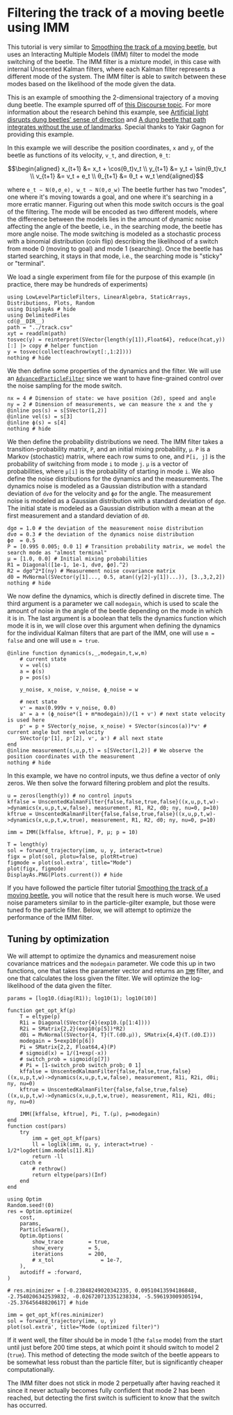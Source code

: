 # Filtering the track of a moving beetle using IMM
This tutorial is very similar to [Smoothing the track of a moving beetle](@ref), but uses an Interacting Multiple Models (IMM) filter to model the mode switching of the beetle. The IMM filter is a mixture model, in this case with internal Unscented Kalman filters, where each Kalman filter represents a different mode of the system. The IMM filter is able to switch between these modes based on the likelihood of the mode given the data.

This is an example of smoothing the 2-dimensional trajectory of a moving dung beetle. The example spurred off of [this Discourse topic](https://discourse.julialang.org/t/smoothing-tracks-with-a-kalman-filter/24209?u=yakir12). For more information about the research behind this example, see [Artificial light disrupts dung beetles’ sense of direction](https://www.lunduniversity.lu.se/article/artificial-light-disrupts-dung-beetles-sense-direction) and [A dung beetle that path integrates without the use of landmarks](https://pubmed.ncbi.nlm.nih.gov/32902692/). Special thanks to Yakir Gagnon for providing this example.

In this example we will describe the position coordinates, ``x`` and ``y``, of the beetle as functions of its velocity, ``v_t``, and direction, ``θ_t``:
```math
\begin{aligned}
x_{t+1} &= x_t + \cos(θ_t)v_t \\
y_{t+1} &= y_t + \sin(θ_t)v_t \\
v_{t+1} &= v_t + e_t \\
θ_{t+1} &= θ_t + w_t
\end{aligned}
```
where
``
e_t ∼ N(0,σ_e), w_t ∼ N(0,σ_w)
``
The beetle further has two "modes", one where it's moving towards a goal, and one where it's searching in a more erratic manner. Figuring out when this mode switch occurs is the goal of the filtering. The mode will be encoded as two different models, where the difference between the models lies in the amount of dynamic noise affecting the angle of the beetle, i.e., in the searching mode, the beetle has more angle noise. The mode switching is modeled as a stochastic process with a binomial distribution (coin flip) describing the likelihood of a switch from mode 0 (moving to goal) and mode 1 (searching). Once the beetle has started searching, it stays in that mode, i.e., the searching mode is "sticky" or "terminal".

We load a single experiment from file for the purpose of this example (in practice, there may be hundreds of experiments)
```@example beetle_imm
using LowLevelParticleFilters, LinearAlgebra, StaticArrays, Distributions, Plots, Random
using DisplayAs # hide
using DelimitedFiles
cd(@__DIR__)
path = "../track.csv"
xyt = readdlm(path)
tosvec(y) = reinterpret(SVector{length(y[1]),Float64}, reduce(hcat,y))[:] |> copy # helper function
y = tosvec(collect(eachrow(xyt[:,1:2])))
nothing # hide
```
We then define some properties of the dynamics and the filter. We will use an [`AdvancedParticleFilter`](@ref) since we want to have fine-grained control over the noise sampling for the mode switch.
```@example beetle_imm
nx = 4 # Dimension of state: we have position (2d), speed and angle
ny = 2 # Dimension of measurements, we can measure the x and the y
@inline pos(s) = s[SVector(1,2)]
@inline vel(s) = s[3]
@inline ϕ(s) = s[4]
nothing # hide
```

We then define the probability distributions we need. The IMM filter takes a transition-probability matrix, ``P``, and an initial mixing probability, ``μ``. ``P`` is a Markov (stochastic) matrix, where each row sums to one, and `P[i, j]` is the probability of switching from mode `i` to mode `j`. `μ` is a vector of probabilities, where `μ[i]` is the probability of starting in mode `i`. We also define the noise distributions for the dynamics and the measurements. The dynamics noise is modeled as a Gaussian distribution with a standard deviation of `dvσ` for the velocity and `ϕσ` for the angle. The measurement noise is modeled as a Gaussian distribution with a standard deviation of `dgσ`. The initial state is modeled as a Gaussian distribution with a mean at the first measurement and a standard deviation of `d0`.
```@example beetle_imm
dgσ = 1.0 # the deviation of the measurement noise distribution
dvσ = 0.3 # the deviation of the dynamics noise distribution
ϕσ  = 0.5
P = [0.995 0.005; 0.0 1] # Transition probability matrix, we model the search mode as "almost terminal"
μ = [1.0, 0.0] # Initial mixing probabilities
R1 = Diagonal([1e-1, 1e-1, dvσ, ϕσ].^2)
R2 = dgσ^2*I(ny) # Measurement noise covariance matrix
d0 = MvNormal(SVector(y[1]..., 0.5, atan((y[2]-y[1])...)), [3.,3,2,2])
nothing # hide
```

We now define the dynamics, which is directly defined in discrete time. The third argument is a parameter we call `modegain`, which is used to scale the amount of noise in the angle of the beetle depending on the mode in which it is in. The last argument is a boolean that tells the dynamics function which mode it is in, we will close over this argument when defining the dynamics for the individual Kalman filters that are part of the IMM, one will use `m = false` and one will use `m = true`.
```@example beetle_imm
@inline function dynamics(s,_,modegain,t,w,m)
    # current state
    v = vel(s)
    a = ϕ(s)
    p = pos(s)

    y_noise, x_noise, v_noise, ϕ_noise = w

    # next state
    v⁺ = max(0.999v + v_noise, 0.0)
    a⁺ = a + (ϕ_noise*(1 + m*modegain))/(1 + v⁺) # next state velocity is used here
    p⁺ = p + SVector(y_noise, x_noise) + SVector(sincos(a))*v⁺ # current angle but next velocity
    SVector(p⁺[1], p⁺[2], v⁺, a⁺) # all next state
end
@inline measurement(s,u,p,t) = s[SVector(1,2)] # We observe the position coordinates with the measurement
nothing # hide
```

In this example, we have no control inputs, we thus define a vector of only zeros. We then solve the forward filtering problem and plot the results.
```@example beetle_imm
u = zeros(length(y)) # no control inputs
kffalse = UnscentedKalmanFilter{false,false,true,false}((x,u,p,t,w)->dynamics(x,u,p,t,w,false), measurement, R1, R2, d0; ny, nu=0, p=10)
kftrue = UnscentedKalmanFilter{false,false,true,false}((x,u,p,t,w)->dynamics(x,u,p,t,w,true), measurement, R1, R2, d0; ny, nu=0, p=10)

imm = IMM([kffalse, kftrue], P, μ; p = 10)

T = length(y)
sol = forward_trajectory(imm, u, y, interact=true)
figx = plot(sol, plotu=false, plotRt=true)
figmode = plot(sol.extra', title="Mode")
plot(figx, figmode)
DisplayAs.PNG(Plots.current()) # hide
```

If you have followed the particle filter tutorial [Smoothing the track of a moving beetle](@ref), you will notice that the result here is much worse. We used noise parameters similar to in the particle-gilter example, but those were tuned fo the particle filter. Below, we will attempt to optimize the performance of the IMM filter.


## Tuning by optimization
We will attempt to optimize the dynamics and measurement noise covariance matrices and the `modegain` parameter. We code this up in two functions, one that takes the parameter vector and returns an [`IMM`](@ref) filter, and one that calculates the loss given the filter. We will optimize the log-likelihood of the data given the filter.


```@example beetle_imm
params = [log10.(diag(R1)); log10(1); log10(10)]

function get_opt_kf(p)
    T = eltype(p)
    R1i = Diagonal(SVector{4}(exp10.(p[1:4])))
    R2i = SMatrix{2,2}(exp10(p[5])*R2)
    d0i = MvNormal(SVector{4, T}(T.(d0.μ)), SMatrix{4,4}(T.(d0.Σ)))
    modegain = 5+exp10(p[6])
    Pi = SMatrix{2,2, Float64,4}(P)
    # sigmoid(x) = 1/(1+exp(-x))
    # switch_prob = sigmoid(p[7])
    # Pi = [1-switch_prob switch_prob; 0 1]
    kffalse = UnscentedKalmanFilter{false,false,true,false}((x,u,p,t,w)->dynamics(x,u,p,t,w,false), measurement, R1i, R2i, d0i; ny, nu=0)
    kftrue = UnscentedKalmanFilter{false,false,true,false}((x,u,p,t,w)->dynamics(x,u,p,t,w,true), measurement, R1i, R2i, d0i; ny, nu=0)

    IMM([kffalse, kftrue], Pi, T.(μ), p=modegain)
end
function cost(pars)
	try
		imm = get_opt_kf(pars)
        ll = loglik(imm, u, y, interact=true) - 1/2*logdet(imm.models[1].R1)
		return -ll
	catch e
        # rethrow()
		return eltype(pars)(Inf)
	end
end

using Optim
Random.seed!(0)
res = Optim.optimize(
    cost,
    params,
    ParticleSwarm(),
    Optim.Options(
        show_trace        = true,
        show_every        = 5,
        iterations        = 200,
		# x_tol 			  = 1e-7,
    ),
	autodiff = :forward,
)

# res.minimizer = [-0.23848249020342335, 0.09510413594186848, -2.7540206342539832, -0.026720713351238334, -5.596193009305194, -25.37645648820617] # hide

imm = get_opt_kf(res.minimizer)
sol = forward_trajectory(imm, u, y)
plot(sol.extra', title="Mode (optimized filter)")
```

If it went well, the filter should be in mode 1 (the `false` mode) from the start until just before 200 time steps, at which point it should switch to model 2 (`true`). This method of detecting the mode switch of the beetle appears to be somewhat less robust than the particle filter, but is significantly cheaper computationally. 

The IMM filter does not stick in mode 2 perpetually after having reached it since it never actually becomes fully confident that mode 2 has been reached, but detecting the first switch is sufficient to know that the switch has occurred. 

